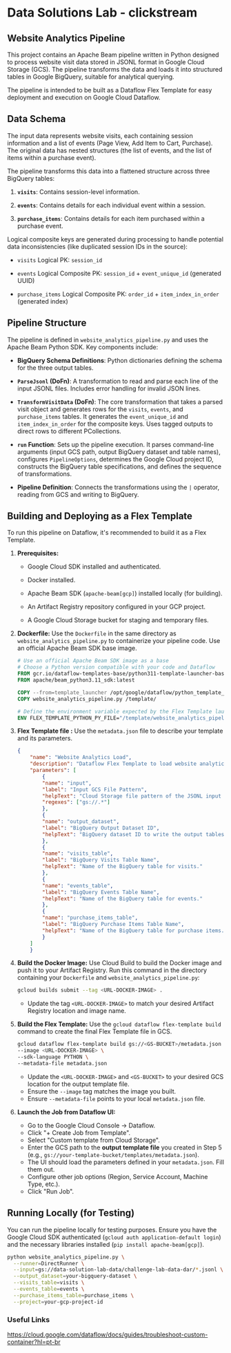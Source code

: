 # Data Solutions Lab - clickstream

## Website Analytics Pipeline 

This project contains an Apache Beam pipeline written in Python designed to process website visit data stored in JSONL format in Google Cloud Storage (GCS). The pipeline transforms the data and loads it into structured tables in Google BigQuery, suitable for analytical querying.

The pipeline is intended to be built as a Dataflow Flex Template for easy deployment and execution on Google Cloud Dataflow.

## Data Schema

The input data represents website visits, each containing session information and a list of events (Page View, Add Item to Cart, Purchase). The original data has nested structures (the list of events, and the list of items within a purchase event).

The pipeline transforms this data into a flattened structure across three BigQuery tables:

1.  **`visits`**: Contains session-level information.

2.  **`events`**: Contains details for each individual event within a session.

3.  **`purchase_items`**: Contains details for each item purchased within a purchase event.

Logical composite keys are generated during processing to handle potential data inconsistencies (like duplicated session IDs in the source):

* `visits` Logical PK: `session_id`

* `events` Logical Composite PK: `session_id` + `event_unique_id` (generated UUID)

* `purchase_items` Logical Composite PK: `order_id` + `item_index_in_order` (generated index)

## Pipeline Structure

The pipeline is defined in `website_analytics_pipeline.py` and uses the Apache Beam Python SDK. Key components include:

* **BigQuery Schema Definitions**: Python dictionaries defining the schema for the three output tables.

* **`ParseJsonl` (DoFn)**: A transformation to read and parse each line of the input JSONL files. Includes error handling for invalid JSON lines.

* **`TransformVisitData` (DoFn)**: The core transformation that takes a parsed visit object and generates rows for the `visits`, `events`, and `purchase_items` tables. It generates the `event_unique_id` and `item_index_in_order` for the composite keys. Uses tagged outputs to direct rows to different PCollections.

* **`run` Function**: Sets up the pipeline execution. It parses command-line arguments (input GCS path, output BigQuery dataset and table names), configures `PipelineOptions`, determines the Google Cloud project ID, constructs the BigQuery table specifications, and defines the sequence of transformations.

* **Pipeline Definition**: Connects the transformations using the `|` operator, reading from GCS and writing to BigQuery.

## Building and Deploying as a Flex Template

To run this pipeline on Dataflow, it's recommended to build it as a Flex Template.

1.  **Prerequisites:**

    * Google Cloud SDK installed and authenticated.

    * Docker installed.

    * Apache Beam SDK (`apache-beam[gcp]`) installed locally (for building).

    * An Artifact Registry repository configured in your GCP project.

    * A Google Cloud Storage bucket for staging and temporary files.

2.  **Dockerfile:**
    Use the `Dockerfile` in the same directory as `website_analytics_pipeline.py` to containerize your pipeline code. Use an official Apache Beam SDK base image.

    ```dockerfile
    # Use an official Apache Beam SDK image as a base
    # Choose a Python version compatible with your code and Dataflow
    FROM gcr.io/dataflow-templates-base/python311-template-launcher-base:latest as template_launcher
    FROM apache/beam_python3.11_sdk:latest

    COPY --from=template_launcher /opt/google/dataflow/python_template_launcher /opt/google/dataflow/python_template_launcher
    COPY website_analytics_pipeline.py /template/

    # Define the environment variable expected by the Flex Template launcher
    ENV FLEX_TEMPLATE_PYTHON_PY_FILE="/template/website_analytics_pipeline.py"
    ```

3.  **Flex Template file :**
    Use the `metadata.json` file to describe your template and its parameters.

    ```json
    {
        "name": "Website Analytics Load",
        "description": "Dataflow Flex Template to load website analytics data from GCS to BigQuery.",
        "parameters": [
            {
            "name": "input",
            "label": "Input GCS File Pattern",
            "helpText": "Cloud Storage file pattern of the JSONL input files (e.g., gs://your-bucket/*.jsonl).",
            "regexes": ["gs://.*"]
            },
            {
            "name": "output_dataset",
            "label": "BigQuery Output Dataset ID",
            "helpText": "BigQuery dataset ID to write the output tables to."
            },
            {
            "name": "visits_table",
            "label": "BigQuery Visits Table Name",
            "helpText": "Name of the BigQuery table for visits."
            },
            {
            "name": "events_table",
            "label": "BigQuery Events Table Name",
            "helpText": "Name of the BigQuery table for events."
            },
            {
            "name": "purchase_items_table",
            "label": "BigQuery Purchase Items Table Name",
            "helpText": "Name of the BigQuery table for purchase items."
            }
        ]
        }
    ```

4.  **Build the Docker Image:**
    Use Cloud Build to build the Docker image and push it to your Artifact Registry. Run this command in the directory containing your `Dockerfile` and `website_analytics_pipeline.py`:

    ```bash
    gcloud builds submit --tag <URL-DOCKER-IMAGE> .
    ```
    * Update the tag `<URL-DOCKER-IMAGE>` to match your desired Artifact Registry location and image name.

5.  **Build the Flex Template:**
    Use the `gcloud dataflow flex-template build` command to create the final Flex Template file in GCS.

    ```bash
    gcloud dataflow flex-template build gs://<GS-BUCKET>/metadata.json \
    --image <URL-DOCKER-IMAGE> \
    --sdk-language PYTHON \
    --metadata-file metadata.json
    ```
    * Update the `<URL-DOCKER-IMAGE>` and `<GS-BUCKET>` to your desired GCS location for the output template file.
    * Ensure the `--image` tag matches the image you built.
    * Ensure `--metadata-file` points to your local `metadata.json` file.    

6.  **Launch the Job from Dataflow UI:**
    * Go to the Google Cloud Console -> Dataflow.
    * Click "+ Create Job from Template".
    * Select "Custom template from Cloud Storage".
    * Enter the GCS path to the **output template file** you created in Step 5 (e.g., `gs://your-template-bucket/templates/metadata.json`).
    * The UI should load the parameters defined in your `metadata.json`. Fill them out.
    * Configure other job options (Region, Service Account, Machine Type, etc.).
    * Click "Run Job".

## Running Locally (for Testing)

You can run the pipeline locally for testing purposes. Ensure you have the Google Cloud SDK authenticated (`gcloud auth application-default login`) and the necessary libraries installed (`pip install apache-beam[gcp]`).

```bash 
python website_analytics_pipeline.py \
  --runner=DirectRunner \
  --input=gs://data-solution-lab-data/challenge-lab-data-dar/*.jsonl \
  --output_dataset=your-bigquery-dataset \
  --visits_table=visits \
  --events_table=events \
  --purchase_items_table=purchase_items \
  --project=your-gcp-project-id
```

### Useful Links
https://cloud.google.com/dataflow/docs/guides/troubleshoot-custom-container?hl=pt-br
